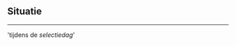 <!-- .slide: data-background="#009EE0"> -->
<!-- .slide: data-background-image="css/theme/images/bg-talk.jpg"> -->
<!-- .slide: data-background-size="cover"> -->

## Situatie
---
'tijdens de *selectiedag*'